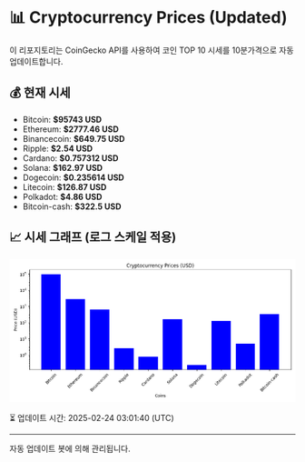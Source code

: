 
# 📊 Cryptocurrency Prices (Updated)

이 리포지토리는 CoinGecko API를 사용하여 코인 TOP 10 시세를 10분가격으로 자동 업데이트합니다.

## 💰 현재 시세
- Bitcoin: **$95743 USD**
- Ethereum: **$2777.46 USD**
- Binancecoin: **$649.75 USD**
- Ripple: **$2.54 USD**
- Cardano: **$0.757312 USD**
- Solana: **$162.97 USD**
- Dogecoin: **$0.235614 USD**
- Litecoin: **$126.87 USD**
- Polkadot: **$4.86 USD**
- Bitcoin-cash: **$322.5 USD**

## 📈 시세 그래프 (로그 스케일 적용)
![Crypto Prices](crypto_prices.png)

⏳ 업데이트 시간: 2025-02-24 03:01:40 (UTC)

---
자동 업데이트 봇에 의해 관리됩니다.
